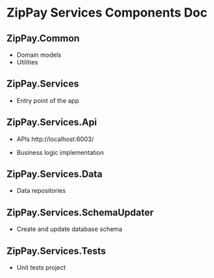 
# ZipPay Services Components Doc

## ZipPay.Common

- Domain models
- Utilities

## ZipPay.Services

- Entry point of the app

## ZipPay.Services.Api

- APIs http://localhost:6003/

- Business logic implementation

## ZipPay.Services.Data

- Data repositories

## ZipPay.Services.SchemaUpdater

- Create and update database schema

## ZipPay.Services.Tests

- Unit tests project
